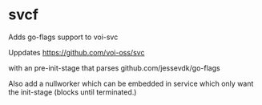 # svcf
Adds go-flags support to voi-svc

Uppdates https://github.com/voi-oss/svc

with an pre-init-stage that parses github.com/jessevdk/go-flags

Also add a nullworker which can be embedded in service which only want the init-stage (blocks until terminated.)
